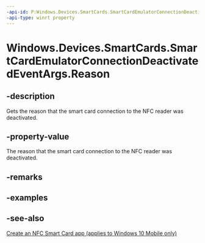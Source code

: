 ```yaml
---
-api-id: P:Windows.Devices.SmartCards.SmartCardEmulatorConnectionDeactivatedEventArgs.Reason
-api-type: winrt property
---
```


<!-- Property syntax
public Windows.Devices.SmartCards.SmartCardEmulatorConnectionDeactivatedReason Reason { get; }
-->

# Windows.Devices.SmartCards.SmartCardEmulatorConnectionDeactivatedEventArgs.Reason

## -description
Gets the reason that the smart card connection to the NFC reader was deactivated.

## -property-value
The reason that the smart card connection to the NFC reader was deactivated.

## -remarks

## -examples

## -see-also
[Create an NFC Smart Card app (applies to Windows 10 Mobile only)](/windows/uwp/devices-sensors/host-card-emulation)
